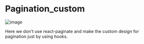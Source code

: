 # Pagination_custom

![image](https://github.com/palakbatra1999/Pagination_custom/assets/32217364/433ef60d-afcf-4700-a002-3a20756422e6)

Here we don't use react-paginate and make the custom design for pagination just by using hooks.
